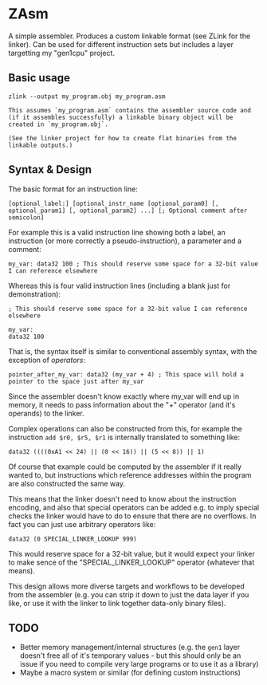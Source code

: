 # ZAsm
A simple assembler. Produces a custom linkable format (see ZLink for the linker). Can be used for different instruction sets but includes a layer targetting my "gen1cpu" project.

## Basic usage

    zlink --output my_program.obj my_program.asm
    
    This assumes `my_program.asm` contains the assembler source code and (if it assembles successfully) a linkable binary object will be created in `my_program.obj`.
    
    (See the linker project for how to create flat binaries from the linkable outputs.)

## Syntax & Design

The basic format for an instruction line:

    [optional_label:] [optional_instr_name [optional_param0] [, optional_param1] [, optional_param2] ...] [; Optional comment after semicolon]

For example this is a valid instruction line showing both a label, an instruction (or more correctly a pseudo-instruction), a parameter and a comment:

    my_var: data32 100 ; This should reserve some space for a 32-bit value I can reference elsewhere

Whereas this is four valid instruction lines (including a blank just for demonstration):

    ; This should reserve some space for a 32-bit value I can reference elsewhere
    
    my_var:
    data32 100
    
That is, the syntax itself is similar to conventional assembly syntax, with the exception of *operators*:

    pointer_after_my_var: data32 (my_var + 4) ; This space will hold a pointer to the space just after my_var

Since the assembler doesn't know exactly where my_var will end up in memory, it needs to pass information about the "+" operator (and it's operands) to the linker.

Complex operations can also be constructed from this, for example the instruction `add $r0, $r5, $r1` is internally translated to something like:

    data32 ((((0xA1 << 24) || (0 << 16)) || (5 << 8)) || 1)

Of course that example could be computed by the assembler if it really wanted to, but instructions which reference addresses within the program are also constructed the same way.

This means that the linker doesn't need to know about the instruction encoding, and also that special operators can be added e.g. to imply special checks the linker would have to do to ensure that there are no overflows. In fact you can just use arbitrary operators like:

    data32 (0 SPECIAL_LINKER_LOOKUP 999)

This would reserve space for a 32-bit value, but it would expect your linker to make sence of the "SPECIAL_LINKER_LOOKUP" operator (whatever that means).

This design allows more diverse targets and workflows to be developed from the assembler (e.g. you can strip it down to just the data layer if you like, or use it with the linker to link together data-only binary files).

## TODO

 * Better memory management/internal structures (e.g. the `gen1` layer doesn't free all of it's temporary values - but this should only be an issue if you need to compile very large programs or to use it as a library)
 * Maybe a macro system or similar (for defining custom instructions)
